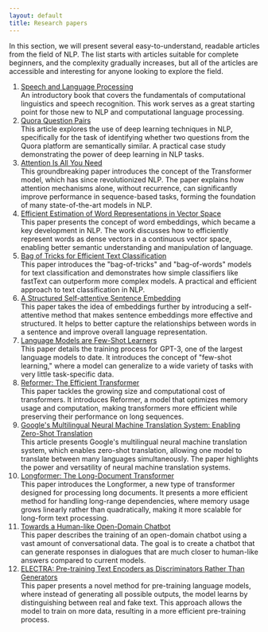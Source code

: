 ```yaml
---
layout: default
title: Research papers
---
```

In this section, we will present several easy-to-understand, readable articles from the field of NLP. The list starts with articles suitable for complete beginners, and the complexity gradually increases, but all of the articles are accessible and interesting for anyone looking to explore the field.

1. <a href="https://web.stanford.edu/~jurafsky/slp3/ed3book.pdf">Speech and Language Processing</a>  
An introductory book that covers the fundamentals of computational linguistics and speech recognition. This work serves as a great starting point for those new to NLP and computational language processing.
2. <a href="https://www.jair.org/index.php/jair/article/view/11030">Quora Question Pairs</a>  
This article explores the use of deep learning techniques in NLP, specifically for the task of identifying whether two questions from the Quora platform are semantically similar. A practical case study demonstrating the power of deep learning in NLP tasks.
3. <a href="https://arxiv.org/abs/1706.03762">Attention Is All You Need</a>  
This groundbreaking paper introduces the concept of the Transformer model, which has since revolutionized NLP. The paper explains how attention mechanisms alone, without recurrence, can significantly improve performance in sequence-based tasks, forming the foundation of many state-of-the-art models in NLP.
4. <a href="https://arxiv.org/abs/1301.3781">Efficient Estimation of Word Representations in Vector Space</a>  
This paper presents the concept of word embeddings, which became a key development in NLP. The work discusses how to efficiently represent words as dense vectors in a continuous vector space, enabling better semantic understanding and manipulation of language.
5. <a href="https://arxiv.org/abs/1607.01759">Bag of Tricks for Efficient Text Classification</a>  
This paper introduces the "bag-of-tricks" and "bag-of-words" models for text classification and demonstrates how simple classifiers like fastText can outperform more complex models. A practical and efficient approach to text classification in NLP.
6. <a href="https://arxiv.org/abs/1703.03130">A Structured Self-attentive Sentence Embedding</a>  
This paper takes the idea of embeddings further by introducing a self-attentive method that makes sentence embeddings more effective and structured. It helps to better capture the relationships between words in a sentence and improve overall language representation.
7. <a href="https://arxiv.org/abs/2005.14165">Language Models are Few-Shot Learners</a>  
This paper details the training process for GPT-3, one of the largest language models to date. It introduces the concept of "few-shot learning," where a model can generalize to a wide variety of tasks with very little task-specific data.
8. <a href="https://arxiv.org/abs/2001.04451">Reformer: The Efficient Transformer</a>  
This paper tackles the growing size and computational cost of transformers. It introduces Reformer, a model that optimizes memory usage and computation, making transformers more efficient while preserving their performance on long sequences.
9. <a href="https://arxiv.org/abs/1611.04558">Google's Multilingual Neural Machine Translation System: Enabling Zero-Shot Translation</a>  
This article presents Google's multilingual neural machine translation system, which enables zero-shot translation, allowing one model to translate between many languages simultaneously. The paper highlights the power and versatility of neural machine translation systems.
10. <a href="https://arxiv.org/abs/2004.05150">Longformer: The Long-Document Transformer</a>  
This paper introduces the Longformer, a new type of transformer designed for processing long documents. It presents a more efficient method for handling long-range dependencies, where memory usage grows linearly rather than quadratically, making it more scalable for long-form text processing.
11. <a href="https://arxiv.org/abs/2001.09977">Towards a Human-like Open-Domain Chatbot</a>  
This paper describes the training of an open-domain chatbot using a vast amount of conversational data. The goal is to create a chatbot that can generate responses in dialogues that are much closer to human-like answers compared to current models.
12. <a href="https://arxiv.org/abs/2003.10555">ELECTRA: Pre-training Text Encoders as Discriminators Rather Than Generators</a>  
This paper presents a novel method for pre-training language models, where instead of generating all possible outputs, the model learns by distinguishing between real and fake text. This approach allows the model to train on more data, resulting in a more efficient pre-training process.
